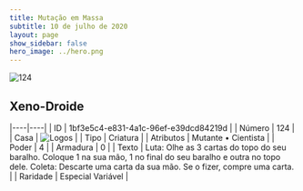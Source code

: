 ```yaml
---
title: Mutação em Massa
subtitle: 10 de julho de 2020
layout: page
show_sidebar: false
hero_image: ../hero.png
---
```


![124](https://cdn.keyforgegame.com/media/card_front/pt/479_124_7J26CRJHW79M_pt.png)

## Xeno-Droide

|----|----|
| ID | 1bf3e5c4-e831-4a1c-96ef-e39dcd84219d |
| Número | 124 |
| Casa | ![Logos](https://archonarcana.com/images/thumb/c/ce/Logos.png/22px-Logos.png "Logos") |
| Tipo | Criatura |
| Atributos | Mutante • Cientista |
| Poder | 4 |
| Armadura | 0 |
| Texto | Luta: Olhe as 3 cartas do topo do seu baralho. Coloque 1 na sua mão, 1 no final do seu baralho e outra no topo dele.  Coleta: Descarte uma carta da sua mão. Se o fizer, compre uma carta. |
| Raridade | Especial Variável |
